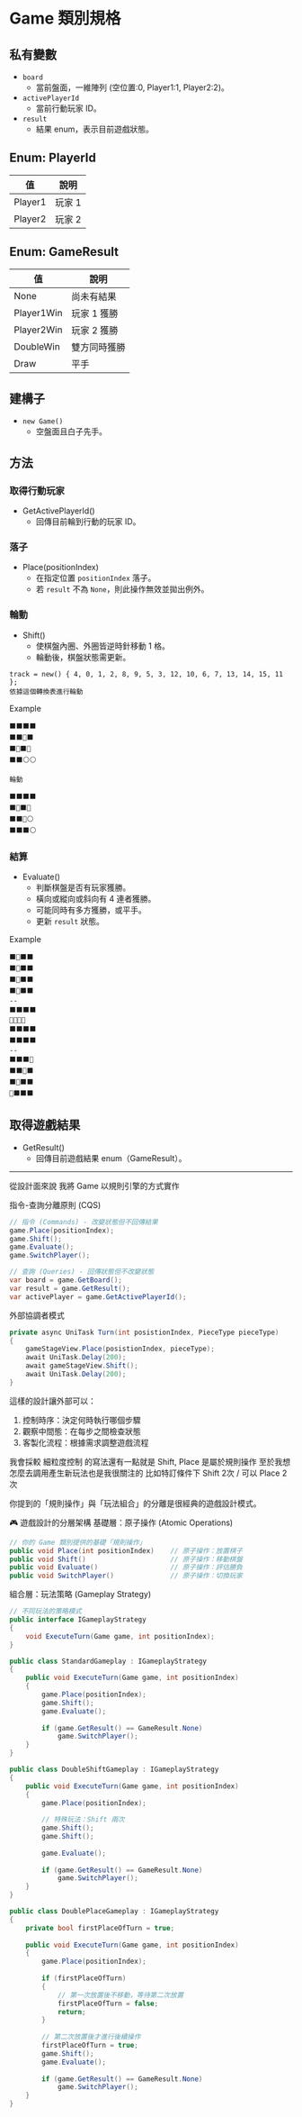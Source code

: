 # Game 類別規格

## 私有變數
- `board`  
  - 當前盤面，一維陣列 (空位置:0, Player1:1, Player2:2)。
- `activePlayerId`  
  - 當前行動玩家 ID。
- `result`  
  - 結果 enum，表示目前遊戲狀態。

## Enum: PlayerId

| 值      | 說明   |
| ------- | ------ |
| Player1 | 玩家 1 |
| Player2 | 玩家 2 |

## Enum: GameResult

| 值         | 說明         |
| ---------- | ------------ |
| None       | 尚未有結果   |
| Player1Win | 玩家 1 獲勝  |
| Player2Win | 玩家 2 獲勝  |
| DoubleWin  | 雙方同時獲勝 |
| Draw       | 平手         |

## 建構子
- `new Game()`
  - 空盤面且白子先手。

## 方法

### 取得行動玩家
- GetActivePlayerId()
  - 回傳目前輪到行動的玩家 ID。

### 落子
- Place(positionIndex)
  - 在指定位置 `positionIndex` 落子。
  - 若 `result` 不為 `None`，則此操作無效並拋出例外。

### 輪動
- Shift()
  - 使棋盤內圈、外圈皆逆時針移動 1 格。
  - 輪動後，棋盤狀態需更新。

```
track = new() { 4, 0, 1, 2, 8, 9, 5, 3, 12, 10, 6, 7, 13, 14, 15, 11 };
依據這個轉換表進行輪動
```

Example
```
⬛⬛⬛⬛
⬛⬛🔴⬛
⬛🔴⬛🔴
⬛⬛⚪⚪

輪動

⬛⬛⬛⬛
⬛🔴⬛🔴
⬛⬛🔴⚪
⬛⬛⬛⚪
```

### 結算
- Evaluate()
  - 判斷棋盤是否有玩家獲勝。
  - 橫向或縱向或斜向有 4 連者獲勝。
  - 可能同時有多方獲勝，或平手。
  - 更新 `result` 狀態。

Example
```
⬛🔴⬛⬛
⬛🔴⬛⬛
⬛🔴⬛⬛
⬛🔴⬛⬛
--
⬛⬛⬛⬛
🔴🔴🔴🔴
⬛⬛⬛⬛
⬛⬛⬛⬛
--
⬛⬛⬛🔴
⬛⬛🔴⬛
⬛🔴⬛⬛
🔴⬛⬛⬛
```

## 取得遊戲結果
- GetResult()
  - 回傳目前遊戲結果 enum（GameResult）。


-------


從設計面來說 我將 Game 以規則引擎的方式實作

指令-查詢分離原則 (CQS)
```cs
// 指令 (Commands) - 改變狀態但不回傳結果
game.Place(positionIndex);
game.Shift();
game.Evaluate();
game.SwitchPlayer();

// 查詢 (Queries) - 回傳狀態但不改變狀態
var board = game.GetBoard();
var result = game.GetResult();
var activePlayer = game.GetActivePlayerId();
```

外部協調者模式
```cs
private async UniTask Turn(int posistionIndex, PieceType pieceType)
{
    gameStageView.Place(posistionIndex, pieceType);
    await UniTask.Delay(200);
    await gameStageView.Shift();
    await UniTask.Delay(200);
}

```

這樣的設計讓外部可以：
1.	控制時序：決定何時執行哪個步驟
2.	觀察中間態：在每步之間檢查狀態
3.	客製化流程：根據需求調整遊戲流程



我會採較 細粒度控制 的寫法還有一點就是
Shift, Place 是屬於規則操作 至於我想怎麼去調用產生新玩法也是我很關注的
比如特訂條件下 Shift 2次  / 可以 Place 2次



你提到的「規則操作」與「玩法組合」的分離是很經典的遊戲設計模式。

🎮 遊戲設計的分層架構
基礎層：原子操作 (Atomic Operations)

```cs
// 你的 Game 類別提供的基礎「規則操作」
public void Place(int positionIndex)    // 原子操作：放置棋子
public void Shift()                     // 原子操作：移動棋盤
public void Evaluate()                  // 原子操作：評估勝負
public void SwitchPlayer()              // 原子操作：切換玩家

```

組合層：玩法策略 (Gameplay Strategy)
```cs
// 不同玩法的策略模式
public interface IGameplayStrategy
{
    void ExecuteTurn(Game game, int positionIndex);
}

public class StandardGameplay : IGameplayStrategy
{
    public void ExecuteTurn(Game game, int positionIndex)
    {
        game.Place(positionIndex);
        game.Shift();
        game.Evaluate();
        
        if (game.GetResult() == GameResult.None)
            game.SwitchPlayer();
    }
}

public class DoubleShiftGameplay : IGameplayStrategy
{
    public void ExecuteTurn(Game game, int positionIndex)
    {
        game.Place(positionIndex);
        
        // 特殊玩法：Shift 兩次
        game.Shift();
        game.Shift();
        
        game.Evaluate();
        
        if (game.GetResult() == GameResult.None)
            game.SwitchPlayer();
    }
}

public class DoublePlaceGameplay : IGameplayStrategy
{
    private bool firstPlaceOfTurn = true;
    
    public void ExecuteTurn(Game game, int positionIndex)
    {
        game.Place(positionIndex);
        
        if (firstPlaceOfTurn)
        {
            // 第一次放置後不移動，等待第二次放置
            firstPlaceOfTurn = false;
            return;
        }
        
        // 第二次放置後才進行後續操作
        firstPlaceOfTurn = true;
        game.Shift();
        game.Evaluate();
        
        if (game.GetResult() == GameResult.None)
            game.SwitchPlayer();
    }
}


```